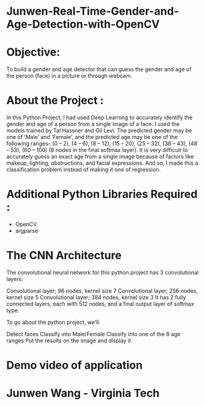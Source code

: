 # Junwen-Real-Time-Gender-and-Age-Detection-with-OpenCV

# Objective:

To build a gender and age detector that can guess the gender and age of the person (face) in a picture or through webcam.

# About the Project :

In this Python Project, I had used Deep Learning to accurately identify the gender and age of a person from a single image of a face. I used the models trained by Tal Hassner and Gil Levi. The predicted gender may be one of ‘Male’ and ‘Female’, and the predicted age may be one of the following ranges- (0 – 2), (4 – 6), (8 – 12), (15 – 20), (25 – 32), (38 – 43), (48 – 53), (60 – 100) (8 nodes in the final softmax layer). It is very difficult to accurately guess an exact age from a single image because of factors like makeup, lighting, obstructions, and facial expressions. And so, I made this a classification problem instead of making it one of regression.

# Additional Python Libraries Required :
* OpenCV
* argparse

# The CNN Architecture
The convolutional neural network for this python project has 3 convolutional layers:

Convolutional layer; 96 nodes, kernel size 7
Convolutional layer; 256 nodes, kernel size 5
Convolutional layer; 384 nodes, kernel size 3
It has 2 fully connected layers, each with 512 nodes, and a final output layer of softmax type.

To go about the python project, we’ll:

Detect faces
Classify into Male/Female
Classify into one of the 8 age ranges
Put the results on the image and display it

# Demo video of application


# Junwen Wang - Virginia Tech
